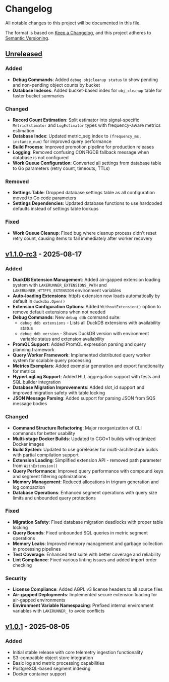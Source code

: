 # Changelog

All notable changes to this project will be documented in this file.

The format is based on [Keep a Changelog](https://keepachangelog.com/en/1.0.0/),
and this project adheres to [Semantic Versioning](https://semver.org/spec/v2.0.0.html).

## [Unreleased]

### Added

- **Debug Commands**: Added `debug objcleanup status` to show pending and non-pending object counts by bucket
- **Database Indexes**: Added bucket-based index for `obj_cleanup` table for faster bucket summaries

### Changed

- **Record Count Estimation**: Split estimator into signal-specific `MetricEstimator` and `LogEstimator` types with frequency-aware metrics estimation
- **Database Index**: Updated metric_seg index to `(frequency_ms, instance_num)` for improved query performance
- **Build Process**: Improved promotion pipeline for production releases
- **Logging**: Removed confusing CONFIGDB fallback message when database is not configured
- **Work Queue Configuration**: Converted all settings from database table to Go parameters (retry count, timeouts, TTLs)

### Removed

- **Settings Table**: Dropped database settings table as all configuration moved to Go code parameters
- **Settings Dependencies**: Updated database functions to use hardcoded defaults instead of settings table lookups

### Fixed

- **Work Queue Cleanup**: Fixed bug where cleanup process didn't reset retry count, causing items to fail immediately after worker recovery

## [v1.1.0-rc3] - 2025-08-17

### Added

- **DuckDB Extension Management**: Added air-gapped extension loading system with `LAKERUNNER_EXTENSIONS_PATH` and `LAKERUNNER_HTTPFS_EXTENSION` environment variables
- **Auto-loading Extensions**: httpfs extension now loads automatically by default in `duckdbx.Open()`
- **Extension Configuration Options**: Added `WithoutExtension()` option to remove default extensions when not needed
- **Debug Commands**: New `debug ddb` command suite:
  - `debug ddb extensions` - Lists all DuckDB extensions with availability status
  - `debug ddb version` - Shows DuckDB version with environment variable status and extension availability
- **PromQL Support**: Added PromQL expression parsing and query planning framework
- **Query Worker Framework**: Implemented distributed query worker system for scalable query processing
- **Metrics Exemplars**: Added exemplar generation and export functionality for metrics
- **HyperLogLog Support**: Added HLL aggregation support with tests and SQL builder integration
- **Database Migration Improvements**: Added slot_id support and improved migration safety with table locking
- **JSON Message Parsing**: Added support for parsing JSON from SQS message bodies

### Changed

- **Command Structure Refactoring**: Major reorganization of CLI commands for better usability
- **Multi-stage Docker Builds**: Updated to CGO=1 builds with optimized Docker images
- **Build System**: Updated to use goreleaser for multi-architecture builds with partial compilation support
- **Extension Loading**: Simplified extension API - removed path parameter from `WithExtension()`
- **Query Performance**: Improved query performance with compound keys and segment filtering optimizations
- **Memory Management**: Reduced allocations in trigram generation and log compaction
- **Database Operations**: Enhanced segment operations with query size limits and unbounded query protections

### Fixed

- **Migration Safety**: Fixed database migration deadlocks with proper table locking
- **Query Bounds**: Fixed unbounded SQL queries in metric segment operations
- **Memory Leaks**: Improved memory management and garbage collection in processing pipelines
- **Test Coverage**: Enhanced test suite with better coverage and reliability
- **Lint Compliance**: Fixed various linting issues and added import order checking

### Security

- **License Compliance**: Added AGPL v3 license headers to all source files
- **Air-gapped Deployments**: Implemented secure extension loading for air-gapped environments
- **Environment Variable Namespacing**: Prefixed internal environment variables with `LAKERUNNER_` to avoid conflicts

## [v1.0.1] - 2025-08-05

### Added

- Initial stable release with core telemetry ingestion functionality
- S3-compatible object store integration
- Basic log and metric processing capabilities
- PostgreSQL-based segment indexing
- Docker container support

[Unreleased]: https://github.com/cardinalhq/lakerunner/compare/v1.1.0-rc3...HEAD
[v1.1.0-rc3]: https://github.com/cardinalhq/lakerunner/compare/v1.0.1...v1.1.0-rc3
[v1.0.1]: https://github.com/cardinalhq/lakerunner/releases/tag/v1.0.1
